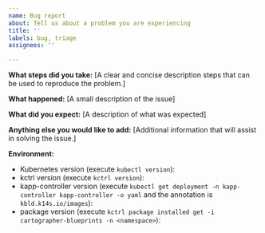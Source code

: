 ```yaml
---
name: Bug report
about: Tell us about a problem you are experiencing
title: ''
labels: bug, triage
assignees: ''

---
```


**What steps did you take:**
[A clear and concise description steps that can be used to reproduce the problem.]

**What happened:**
[A small description of the issue]

**What did you expect:**
[A description of what was expected]

**Anything else you would like to add:**
[Additional information that will assist in solving the issue.]

**Environment:**

* Kubernetes version (execute `kubectl version`):
* kctrl version (execute `kctrl version`):
* kapp-controller version (execute `kubectl get deployment -n kapp-controller kapp-controller -o yaml` and the annotation is `kbld.k14s.io/images`):
* package version (execute `kctrl package installed get -i cartographer-blueprints -n <namespace>`):
